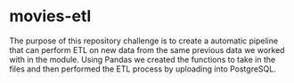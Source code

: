 # movies-etl
The purpose of this repository challenge is to create a automatic pipeline that can perform ETL on new data from the same previous data we worked with in the module. Using Pandas we created the functions to take in the files and then performed the ETL process by uploading into PostgreSQL. 
